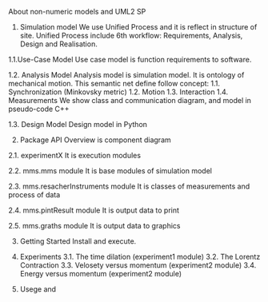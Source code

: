 About non-numeric models
and UML2 SP


1. Simulation model
We use Unified Process and it is reflect in structure of site. Unified Process include 6th  workflow: Requirements, Analysis, Design and Realisation.

1.1.Use-Case Model
Use case model is function requirements to software.

1.2. Analysis Model
Analysis model is simulation model. It is ontology of mechanical motion. This semantic net define follow concept:
		1.1. Synchronization (Minkovsky metric)
		1.2. Motion
		1.3. Interaction
		1.4. Measurements
	We show class and communication diagram, and model in pseudo-code C++ 

1.3. Design Model
Design model in Python

2. Package API
Overview is component diagram

2.1. experimentX
	It is execution modules

2.2. mms.mms module
It is base modules of simulation model

2.3. mms.resacherInstruments module
It is classes of measurements and process of data

2.4. mms.pintResult module
It is output data to print

2.5. mms.graths module
It is output data to graphics

3. Getting Started
Install and execute.

4. Experiments
3.1. The time dilation (experiment1 module)
3.2. The Lorentz Contraction
3.3. Velosety versus momentum (experiment2 module)
3.4. Energy versus momentum (experiment2 module)

5. Usege and 
